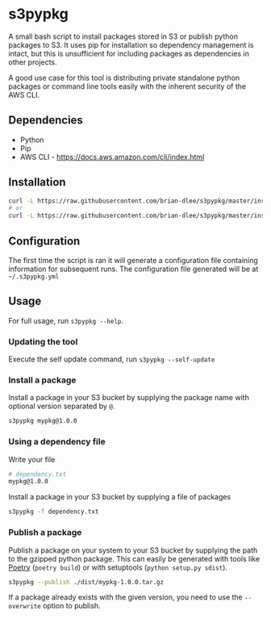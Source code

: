 # s3pypkg

A small bash script to install packages stored in S3 or publish python packages to S3.
It uses pip for installation so dependency management is intact, but this is unsufficient for including packages
as dependencies in other projects.

A good use case for this tool is distributing private standalone python packages or command line tools 
easily with the inherent security of the AWS CLI.

## Dependencies
 * Python
 * Pip
 * AWS CLI - https://docs.aws.amazon.com/cli/index.html

## Installation

```bash
curl -L https://raw.githubusercontent.com/brian-dlee/s3pypkg/master/install-s3pypkg.sh | bash
# or
curl -L https://raw.githubusercontent.com/brian-dlee/s3pypkg/master/install-s3pypkg.sh | INSTALL_PREFIX=/home/auserhasnoname/.local/bin bash
```

## Configuration

The first time the script is ran it will generate a configuration file containing information for subsequent runs.
The configuration file generated will be at `~/.s3pypkg.yml`

## Usage

For full usage, run `s3pypkg --help`.

### Updating the tool

Execute the self update command, run `s3pypkg --self-update`

### Install a package

Install a package in your S3 bucket by supplying the package name with optional version separated by `@`.
```bash
s3pypkg mypkg@1.0.0
```

### Using a dependency file

Write your file
```bash
# dependency.txt
mypkg@1.0.0
```

Install a package in your S3 bucket by supplying a file of packages
```bash
s3pypkg -f dependency.txt
```

### Publish a package

Publish a package on your system to your S3 bucket by supplying the path to the gzipped python package. This can easily be generated with tools like [Poetry](https://python-poetry.org/) (`poetry build`) or with setuptools (`python setup.py sdist`).
```bash
s3pypkg --publish ./dist/mypkg-1.0.0.tar.gz
```

If a package already exists with the given version, you need to use the `--overwrite` option to publish.
